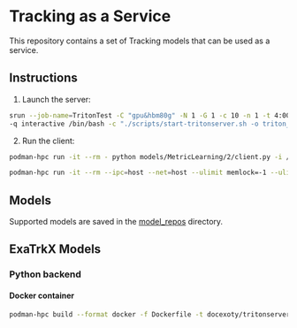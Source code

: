 # Tracking as a Service

This repository contains a set of Tracking models that can be used as a service.

## Instructions
1. Launch the server:
```bash
srun --job-name=TritonTest -C "gpu&hbm80g" -N 1 -G 1 -c 10 -n 1 -t 4:00:00 -A m3443 \
-q interactive /bin/bash -c "./scripts/start-tritonserver.sh -o triton_ready.txt"
```

2. Run the client:
```bash
podman-hpc run -it --rm - python models/MetricLearning/2/client.py -i /global/cfs/cdirs/m3443/data/for_alina/all_input_node_features.pt

podman-hpc run -it --rm --ipc=host --net=host --ulimit memlock=-1 --ulimit stack=67108864 -v ${PWD}:/workspace/ -w /workspace -v /global/cfs/cdirs/m3443/data/for_alina:/global/cfs/cdirs/m3443/data/for_alina docker.io/docexoty/tritonserver:latest python models/MetricLearning/2/client.py -i /global/cfs/cdirs/m3443/data/for_alina/all_input_node_features.pt

```

## Models

Supported models are saved in the [model_repos](model_repos) directory.

## ExaTrkX Models

### Python backend


#### Docker container

```bash
podman-hpc build --format docker -f Dockerfile -t docexoty/tritonserver
```

